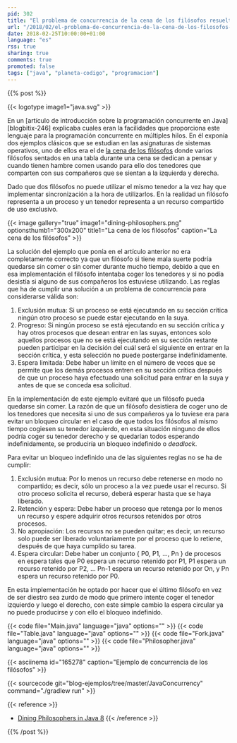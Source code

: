 ```yaml
---
pid: 302
title: "El problema de concurrencia de la cena de los filósofos resuelto con Java"
url: "/2018/02/el-problema-de-concurrencia-de-la-cena-de-los-filosofos-resuelto-con-java/"
date: 2018-02-25T10:00:00+01:00
language: "es"
rss: true
sharing: true
comments: true
promoted: false
tags: ["java", "planeta-codigo", "programacion"]
---
```


{{% post %}}

{{< logotype image1="java.svg" >}}

En un [artículo de introducción sobre la programación concurrente en Java][blogbitix-246] explicaba cuales eran la facilidades que proporciona este lenguaje para la programación concurrente en múltiples hilos. En él exponía dos ejemplos clásicos que se estudian en las asignaturas de sistemas operativos, uno de ellos era el de [la cena de los filósofos](https://es.wikipedia.org/wiki/Problema_de_la_cena_de_los_fil%C3%B3sofos) donde varios filósofos sentados en una tabla durante una cena se dedican a pensar y cuando tienen hambre comen usando para ello dos tenedores que comparten con sus compañeros que se sientan a la izquierda y derecha.

Dado que dos filósofos no puede utilizar el mismo tenedor a la vez hay que implementar sincronización a la hora de utilizarlos. En la realidad un filósofo representa a un proceso y un tenedor representa a un recurso compartido de uso exclusivo.

{{< image
    gallery="true"
    image1="dining-philosophers.png" optionsthumb1="300x200" title1="La cena de los filósofos"
    caption="La cena de los filósofos" >}}

La solución del ejemplo que ponía en el artículo anterior no era completamente correcto ya que un filósofo si tiene mala suerte podría quedarse sin  comer o sin comer durante mucho tiempo, debido a que en esa implementación el filósofo intentaba coger los tenedores y si no podía desistía si alguno de sus compañeros los estuviese utilizando. Las reglas que ha de cumplir una solución a un problema de concurrencia para considerarse válida son:

1. Exclusión mutua: Si un proceso se está ejecutando en su sección crítica ningún otro proceso se puede estar ejecutando en la suya.
2. Progreso: Si ningún proceso se está ejecutando en su sección crítica y hay otros procesos que desean entrar en las suyas, entonces solo aquellos procesos que no se está ejecutando en su sección restante pueden participar en la decisión  del cuál será el siguiente en entrar en la sección crítica, y esta selección no puede postergarse indefinidamente.
3. Espera limitada: Debe haber un límite en el número de veces que se permite que los demás procesos entren en su sección crítica después de que un proceso haya efectuado una solicitud para entrar en la suya y antes de que se conceda esa solicitud.

En la implementación de este ejemplo evitaré que un filósofo pueda quedarse sin comer. La razón de que un filósofo desistiera de coger uno de los tenedores que necesita si uno de sus compañeros ya lo tuviese era para evitar un bloqueo circular en el caso de que todos los filósofos al mismo tiempo cogiesen su tenedor izquierdo, en esta situación ninguno de ellos podría coger su tenedor derecho y se quedarían todos esperando indefinidamente, se produciría un bloqueo indefinido o _deadlock_.

Para evitar un bloqueo indefinido una de las siguientes reglas no se ha de cumplir:

1. Exclusión mutua: Por lo menos un recurso debe retenerse en modo no compartido; es decir, sólo un proceso a la vez puede usar el recurso. Si otro proceso solicita el recurso, deberá esperar hasta que se haya liberado.
2. Retención y espera: Debe haber un proceso que retenga por lo menos un recurso y espere adquirir otros recursos retenidos por otros procesos.
3. No apropiación: Los recursos no se pueden quitar; es decir, un recurso solo puede ser liberado voluntariamente por el proceso que lo retiene, después de que haya cumplido su tarea.
4. Espera circular: Debe haber un conjunto { P0, P1, ..., Pn } de procesos en espera tales que P0 espera un recurso retenido por P1, P1 espera un recurso retenido por P2, ... Pn-1 espera un recurso retenido por On, y Pn espera un recurso retenido por P0.

En esta implementación he optado por hacer que el último filósofo en vez de ser diestro sea zurdo de modo que primero intente coger el tenedor izquierdo y luego el derecho, con este simple cambio la espera circular ya no puede producirse y con ello el bloqueo indefinido.

{{< code file="Main.java" language="java" options="" >}}
{{< code file="Table.java" language="java" options="" >}}
{{< code file="Fork.java" language="java" options="" >}}
{{< code file="Philosopher.java" language="java" options="" >}}

{{< asciinema id="165278"    caption="Ejemplo de concurrencia de los filósofos" >}}

{{< sourcecode git="blog-ejemplos/tree/master/JavaConcurrency" command="./gradlew run" >}}

{{< reference >}}
* [Dining Philosophers in Java 8](https://bruceeckel.github.io/2016/12/29/dining-philosophers-in-java-8/)
{{< /reference >}}

{{% /post %}}
